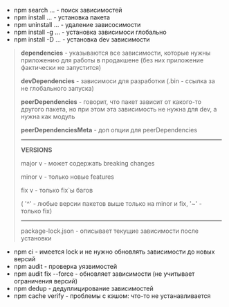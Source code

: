 - npm search ... - поиск зависимостей
- npm install ... - установка пакета
- npm uninstall ... - удаление зависосимости
- npm install -g ... - установка зависимоси глобально
- npm install -D ... - установка dev зависимости

> **dependencies** - указываются все зависимости, которые нужны приложению для работы в продакшене (без них приложение фактически не запустится)
>
> **devDependencies** - зависимоси для разработки (.bin - ссылка за не глобального запуска)
>
> **peerDependencies** - говорит, что пакет зависит от какого-то другого пакета, но при этом эта зависимость не нужна для dev, а нужна как модуль
>
> **peerDependenciesMeta** - доп опции для peerDependencies
>
> ---
>
> **VERSIONS**
>
> major v - может содержать breaking changes
>
> minor v - только новые features
>
> fix v - только fix`ы багов
>
> ( '^' - любые версии пакетов выше только на minor и fix, '~' - только fix)
>
> ---
>
> package-lock.json - описывает текущие зависимости после установки

- npm ci - имеется lock и не нужно обновлять зависимости до новых версий
- npm audit - проверка уязвимостей
- npm audit fix --force - обновляет зависимости (не учитывает ограничения версий)
- npm dedup - дедуплицирование зависимостей
- npm cache verify - проблемы с кэшом: что-то не устанавливается
